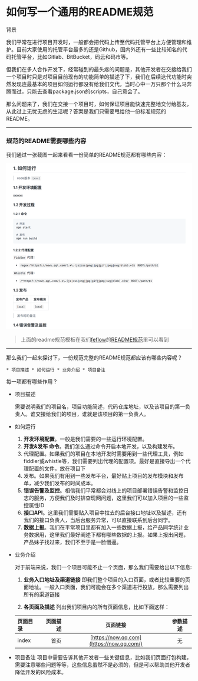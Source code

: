 # 如何写一个通用的README规范

背景

我们平常在进行项目开发时，一般都会把代码上传至代码托管平台上方便管理和维护。目前大家使用的托管平台最多的还是Github，国内外还有一些比较知名的代码托管平台，比如Gitlab、BitBucket，码云和码市等。

但我们在多人合作开发下，经常碰到的最头疼的问题是，其他开发者在交接给我们一个项目时只是对项目目前现有的功能简单的描述了下，我们在后续迭代功能时突然发现连最基本的项目如何运行都没有给我们交代，当时心中一万只那个什么马奔腾而过，只能去查看package.json的scripts，自己意会了。

那么问题来了，我们在交接一个项目时，如何保证项目能快速完整地交付给基友，从此过上无忧无虑的生活呢？答案是我们只需要甩给他一份标准规范的README。

------

### 规范的README需要哪些内容

我们通过一张截图一起来看看一份简单的README规范都有哪些内容：

![image1](images/readme-doc-1.png)

> 上面的readme规范模板在我们[feflow](https://github.com/feflow)的[README规范](https://github.com/feflow/readme-style-guide)里可以看到

------

那么我们一起来探讨下，一份规范完整的README规范都应该有哪些内容呢？

```
* 项目描述 * 如何运行 * 业务介绍 * 项目备注
```

每一项都有哪些作用？

- 项目描述

  需要说明我们的项目名，项目功能简述，代码仓库地址，以及该项目的第一负责人。谁交接给我们的项目，谁就是该项目的第一负责人。

- 如何运行

  1. **开发环境配置**。一般是我们需要的一些运行环境配置。
  2. **开发&发布 命令**。我们怎么通过命令开启本地开发，以及构建发布。
  3. 代理配置。如果我们的项目在本地开发时需要用到一些代理工具，例如fiddler或whistle等，我们需要列出代理的配置项。最好是直接导出一个代理配置的文件，放在项目下
  4. 发布。如果我们有用到一些发布平台，最好贴上项目的发布模块和发布单，减少我们发布的时间成本。
  5. **错误告警及监控**。相信我们平常都会对线上的项目部署错误告警和监控日志的服务，方便我们及时排查现网问题，这里我们可以加入项目的一些监控属性ID
  6. **接口API**。这里我们需要贴入项目中拉去的后台接口地址以及描述，还有我们的接口负责人，当后台服务异常，可以直接联系到后台同学。
  7. **数据上报**。我们在平常项目里都有加入一些数据上报，给产品同学统计业务数据用，这里我们最好阐述下都有哪些数据的上报。如果上报出问题，产品妹子找过来，我们不至于是一脸懵逼。

- 业务介绍

  对于前端来说，我们一个项目可能不止一个页面，那么我们需要给出以下信息:

  1. **业务入口地址及渠道链接** 即我们整个项目的入口页面，或者比较重要的页面地址。一般入口页面，我们可能会在多个渠道进行投放，那么需要列出所有的渠道链接

  2. **各页面及描述** 列出我们项目内的所有页面信息，比如下面这样：


    |  页面目录 |  页面描述 |        页面链接          | 参数描述 |
    | :-------- | --------:| :------: | :------: |
    | index    | 首页     | [https://now.qq.com](https://now.qq.com/) | 无       |

- 项目备注 项目中需要告诉其他开发者一些关键信息，比如我们页面打包构建，需要注意哪些问题等等，这些信息虽然不是必须的，但是可以帮助其他开发者降低开发的风险成本。